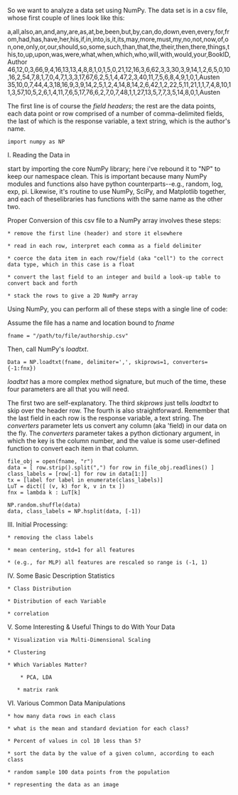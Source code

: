
So we want to analyze a data set using NumPy. The data set is in a csv file, whose first couple of lines look like this:

a,all,also,an,and,any,are,as,at,be,been,but,by,can,do,down,even,every,for,from,had,has,have,her,his,if,in,into,is,it,its,may,more,must,my,no,not,now,of,on,one,only,or,our,should,so,some,such,than,that,the,their,then,there,things,this,to,up,upon,was,were,what,when,which,who,will,with,would,your,BookID,Author
46,12,0,3,66,9,4,16,13,13,4,8,8,1,0,1,5,0,21,12,16,3,6,62,3,3,30,3,9,14,1,2,6,5,0,10,16,2,54,7,8,1,7,0,4,7,1,3,3,17,67,6,2,5,1,4,47,2,3,40,11,7,5,6,8,4,9,1,0,1,Austen
35,10,0,7,44,4,3,18,16,9,3,9,14,2,5,1,2,4,14,8,14,2,6,42,1,2,22,5,11,21,1,1,7,4,8,10,11,3,57,10,5,2,6,1,4,11,7,6,5,17,76,6,2,7,0,7,48,1,1,27,13,5,7,7,3,5,14,8,0,1,Austen

The first line is of course the *field headers*; the rest are the data points, each data point or row comprised of a number of comma-delimited fields, the last of which is the response variable, a text string, which is the author's name.

    import numpy as NP

I. Reading the Data in

start by importing the core NumPy library; here i've rebound it to "NP" to keep our namespace clean. This is important because many NumPy modules and functions also have python counterparts--e.g., random, log, exp, pi. Likewise, it's routine to use NumPy, SciPy, and Matplotlib together, and each of theselibraries has functions with the same name as the other two.

Proper Conversion of this csv file to a NumPy array involves these steps:

	* remove the first line (header) and store it elsewhere

	* read in each row, interpret each comma as a field delimiter
	
	* coerce the data item in each row/field (aka "cell") to the correct data type, which in this case is a float

	* convert the last field to an integer and build a look-up table to convert back and forth

	* stack the rows to give a 2D NumPy array
	
Using NumPy, you can perform all of these steps with a single line of code:

Assume the file has a name and location bound to *fname*

    fname = "/path/to/file/authorship.csv"
	
Then, call NumPy's *loadtxt*.

	Data = NP.loadtxt(fname, delimiter=',', skiprows=1, converters={-1:fnx})
	
*loadtxt* has a more complex method signature, but much of the time, these four parameters are all that you will need.

The first two are self-explanatory. The third *skiprows* just tells *loadtxt* to skip over the header row.
The fourth is also straightforward. Remember that the last field in each row is the response variable, 
a text string. The *converters* parameter lets us convert any column (aka 'field) in our data on the fly. 
The *converters* parameter takes a python dictionary argument, in which the key is the column number,
and the value is some user-defined function to convert each item in that column.

	file_obj = open(fname, "r")
	data = [ row.strip().split(",") for row in file_obj.readlines() ]
	class_labels = [row[-1] for row in data[1:]]
	tx = [label for label in enumerate(class_labels)]
	LuT = dict([ (v, k) for k, v in tx ])
	fnx = lambda k : LuT[k]
    
	NP.random.shuffle(data)
	data, class_labels = NP.hsplit(data, [-1])
	
	
III. Initial Processing:

	* removing the class labels

	* mean centering, std=1 for all features

	* (e.g., for MLP) all features are rescaled so range is (-1, 1)


IV. Some Basic Description Statistics

	* Class Distribution

	* Distribution of each Variable
	
	* correlation


V. Some Interesting & Useful Things to do With Your Data

	* Visualization via Multi-Dimensional Scaling
	
	* Clustering

	* Which Variables Matter?

 		* PCA, LDA
 
 	   * matrix rank


VI. Various Common Data Manipulations

	* how many data rows in each class
	
	* what is the mean and standard deviation for each class?
	
	* Percent of values in col 10 less than 5?
	
	* sort the data by the value of a given column, according to each class
	
	* random sample 100 data points from the population
	
	* representing the data as an image


